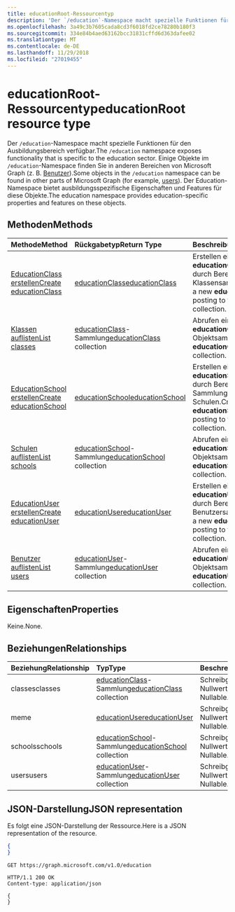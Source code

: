 ```yaml
---
title: educationRoot-Ressourcentyp
description: 'Der `/education`-Namespace macht spezielle Funktionen für den Ausbildungsbereich verfügbar. '
ms.openlocfilehash: 3a49c3b7605cada8cd3f6018fd2ce78280b180f3
ms.sourcegitcommit: 334e84b4aed63162bcc31831cffd6d363dafee02
ms.translationtype: MT
ms.contentlocale: de-DE
ms.lasthandoff: 11/29/2018
ms.locfileid: "27019455"
---
```

# <a name="educationroot-resource-type"></a><span data-ttu-id="2eb10-103">educationRoot-Ressourcentyp</span><span class="sxs-lookup"><span data-stu-id="2eb10-103">educationRoot resource type</span></span>

<span data-ttu-id="2eb10-104">Der `/education`-Namespace macht spezielle Funktionen für den Ausbildungsbereich verfügbar.</span><span class="sxs-lookup"><span data-stu-id="2eb10-104">The `/education` namespace exposes functionality that is specific to the education sector.</span></span> <span data-ttu-id="2eb10-105">Einige Objekte im `/education`-Namespace finden Sie in anderen Bereichen von Microsoft Graph (z. B. [Benutzer](user.md)).</span><span class="sxs-lookup"><span data-stu-id="2eb10-105">Some objects in the `/education` namespace can be found in other parts of Microsoft Graph (for example, [users](user.md)).</span></span> <span data-ttu-id="2eb10-106">Der Education-Namespace bietet ausbildungsspezifische Eigenschaften und Features für diese Objekte.</span><span class="sxs-lookup"><span data-stu-id="2eb10-106">The education namespace provides education-specific properties and features on these objects.</span></span>

## <a name="methods"></a><span data-ttu-id="2eb10-107">Methoden</span><span class="sxs-lookup"><span data-stu-id="2eb10-107">Methods</span></span>

| <span data-ttu-id="2eb10-108">Methode</span><span class="sxs-lookup"><span data-stu-id="2eb10-108">Method</span></span>           | <span data-ttu-id="2eb10-109">Rückgabetyp</span><span class="sxs-lookup"><span data-stu-id="2eb10-109">Return Type</span></span>    |<span data-ttu-id="2eb10-110">Beschreibung</span><span class="sxs-lookup"><span data-stu-id="2eb10-110">Description</span></span>|
|:---------------|:--------|:----------|
|[<span data-ttu-id="2eb10-111">EducationClass erstellen</span><span class="sxs-lookup"><span data-stu-id="2eb10-111">Create educationClass</span></span>](../api/educationroot-post-classes.md) |[<span data-ttu-id="2eb10-112">educationClass</span><span class="sxs-lookup"><span data-stu-id="2eb10-112">educationClass</span></span>](educationclass.md)| <span data-ttu-id="2eb10-113">Erstellen eines neuen **educationClass**-Objekts durch Bereitstellen in die Klassensammlung.</span><span class="sxs-lookup"><span data-stu-id="2eb10-113">Create a new **educationClass** by posting to the classes collection.</span></span>|
|[<span data-ttu-id="2eb10-114">Klassen auflisten</span><span class="sxs-lookup"><span data-stu-id="2eb10-114">List classes</span></span>](../api/educationroot-list-classes.md) |<span data-ttu-id="2eb10-115">[educationClass](educationclass.md)-Sammlung</span><span class="sxs-lookup"><span data-stu-id="2eb10-115">[educationClass](educationclass.md) collection</span></span>| <span data-ttu-id="2eb10-116">Abrufen einer **educationClass**-Objektsammlung.</span><span class="sxs-lookup"><span data-stu-id="2eb10-116">Get an **educationClass** object collection.</span></span>|
|[<span data-ttu-id="2eb10-117">EducationSchool erstellen</span><span class="sxs-lookup"><span data-stu-id="2eb10-117">Create educationSchool</span></span>](../api/educationroot-post-schools.md) |[<span data-ttu-id="2eb10-118">educationSchool</span><span class="sxs-lookup"><span data-stu-id="2eb10-118">educationSchool</span></span>](educationschool.md)| <span data-ttu-id="2eb10-119">Erstellen eines neuen **educationSchool**-Objekts durch Bereitstellen in der Sammlung der Schulen.</span><span class="sxs-lookup"><span data-stu-id="2eb10-119">Create a new **educationSchool** by posting to the schools collection.</span></span>|
|[<span data-ttu-id="2eb10-120">Schulen auflisten</span><span class="sxs-lookup"><span data-stu-id="2eb10-120">List schools</span></span>](../api/educationroot-list-schools.md) |<span data-ttu-id="2eb10-121">[educationSchool](educationschool.md)-Sammlung</span><span class="sxs-lookup"><span data-stu-id="2eb10-121">[educationSchool](educationschool.md) collection</span></span>| <span data-ttu-id="2eb10-122">Abrufen einer **educationSchool**-Objektsammlung.</span><span class="sxs-lookup"><span data-stu-id="2eb10-122">Get an **educationSchool** object collection.</span></span>|
|[<span data-ttu-id="2eb10-123">EducationUser erstellen</span><span class="sxs-lookup"><span data-stu-id="2eb10-123">Create educationUser</span></span>](../api/educationroot-post-users.md) |[<span data-ttu-id="2eb10-124">educationUser</span><span class="sxs-lookup"><span data-stu-id="2eb10-124">educationUser</span></span>](educationuser.md)| <span data-ttu-id="2eb10-125">Erstellen eines neuen **educationUser**-Objekts durch Bereitstellen in der Benutzersammlung.</span><span class="sxs-lookup"><span data-stu-id="2eb10-125">Create a new **educationUser** by posting to the users collection.</span></span>|
|[<span data-ttu-id="2eb10-126">Benutzer auflisten</span><span class="sxs-lookup"><span data-stu-id="2eb10-126">List users</span></span>](../api/educationroot-list-users.md) |<span data-ttu-id="2eb10-127">[educationUser](educationuser.md)-Sammlung</span><span class="sxs-lookup"><span data-stu-id="2eb10-127">[educationUser](educationuser.md) collection</span></span>| <span data-ttu-id="2eb10-128">Abrufen einer **educationUser**-Objektsammlung.</span><span class="sxs-lookup"><span data-stu-id="2eb10-128">Get an **educationUser** object collection.</span></span>|

## <a name="properties"></a><span data-ttu-id="2eb10-129">Eigenschaften</span><span class="sxs-lookup"><span data-stu-id="2eb10-129">Properties</span></span>
<span data-ttu-id="2eb10-130">Keine.</span><span class="sxs-lookup"><span data-stu-id="2eb10-130">None.</span></span>

## <a name="relationships"></a><span data-ttu-id="2eb10-131">Beziehungen</span><span class="sxs-lookup"><span data-stu-id="2eb10-131">Relationships</span></span>
| <span data-ttu-id="2eb10-132">Beziehung</span><span class="sxs-lookup"><span data-stu-id="2eb10-132">Relationship</span></span> | <span data-ttu-id="2eb10-133">Typ</span><span class="sxs-lookup"><span data-stu-id="2eb10-133">Type</span></span>   |<span data-ttu-id="2eb10-134">Beschreibung</span><span class="sxs-lookup"><span data-stu-id="2eb10-134">Description</span></span>|
|:---------------|:--------|:----------|
|<span data-ttu-id="2eb10-135">classes</span><span class="sxs-lookup"><span data-stu-id="2eb10-135">classes</span></span>|<span data-ttu-id="2eb10-136">[educationClass](educationclass.md)-Sammlung</span><span class="sxs-lookup"><span data-stu-id="2eb10-136">[educationClass](educationclass.md) collection</span></span>| <span data-ttu-id="2eb10-p102">Schreibgeschützt. Lässt Nullwerte zu.</span><span class="sxs-lookup"><span data-stu-id="2eb10-p102">Read-only. Nullable.</span></span>|
|<span data-ttu-id="2eb10-139">me</span><span class="sxs-lookup"><span data-stu-id="2eb10-139">me</span></span>|[<span data-ttu-id="2eb10-140">educationUser</span><span class="sxs-lookup"><span data-stu-id="2eb10-140">educationUser</span></span>](educationuser.md)| <span data-ttu-id="2eb10-p103">Schreibgeschützt. Lässt Nullwerte zu.</span><span class="sxs-lookup"><span data-stu-id="2eb10-p103">Read-only. Nullable.</span></span>|
|<span data-ttu-id="2eb10-143">schools</span><span class="sxs-lookup"><span data-stu-id="2eb10-143">schools</span></span>|<span data-ttu-id="2eb10-144">[educationSchool](educationschool.md)-Sammlung</span><span class="sxs-lookup"><span data-stu-id="2eb10-144">[educationSchool](educationschool.md) collection</span></span>| <span data-ttu-id="2eb10-p104">Schreibgeschützt. Lässt Nullwerte zu.</span><span class="sxs-lookup"><span data-stu-id="2eb10-p104">Read-only. Nullable.</span></span>|
|<span data-ttu-id="2eb10-147">users</span><span class="sxs-lookup"><span data-stu-id="2eb10-147">users</span></span>|<span data-ttu-id="2eb10-148">[educationUser](educationuser.md)-Sammlung</span><span class="sxs-lookup"><span data-stu-id="2eb10-148">[educationUser](educationuser.md) collection</span></span>| <span data-ttu-id="2eb10-p105">Schreibgeschützt. Lässt Nullwerte zu.</span><span class="sxs-lookup"><span data-stu-id="2eb10-p105">Read-only. Nullable.</span></span>|

## <a name="json-representation"></a><span data-ttu-id="2eb10-151">JSON-Darstellung</span><span class="sxs-lookup"><span data-stu-id="2eb10-151">JSON representation</span></span>
<span data-ttu-id="2eb10-152">Es folgt eine JSON-Darstellung der Ressource.</span><span class="sxs-lookup"><span data-stu-id="2eb10-152">Here is a JSON representation of the resource.</span></span>

<!--{
  "blockType": "resource",
  "optionalProperties": [],
  "baseType": "microsoft.graph.entity",
  "@odata.type": "microsoft.graph.educationRoot"
}-->

```json
{
}
```

<!-- {
  "blockType": "request",
  "name": "get_education"
}-->
```http
GET https://graph.microsoft.com/v1.0/education
```

<!-- {
  "blockType": "response",
  "truncated": true,
  "@odata.type": "microsoft.graph.educationRoot"
} -->
```http
HTTP/1.1 200 OK
Content-type: application/json

{
}
```

<!-- uuid: 8fcb5dbc-d5aa-4681-8e31-b001d5168d79
2015-10-25 14:57:30 UTC -->
<!-- {
  "type": "#page.annotation",
  "description": "educationRoot resource",
  "keywords": "",
  "section": "documentation",
  "tocPath": ""
}-->